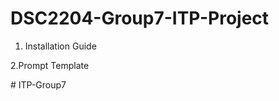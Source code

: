 # DSC2204-Group7-ITP-Project

1. Installation Guide


2.Prompt Template





#   I T P - G r o u p 7  
 